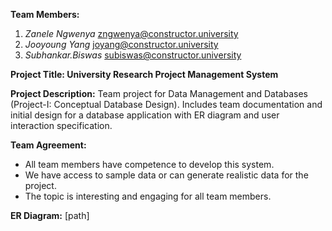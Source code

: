 **Team Members:**
1. *Zanele Ngwenya*
   zngwenya@constructor.university
2. *Jooyoung Yang*
   joyang@constructor.university
3. *Subhankar.Biswas*
   subiswas@constructor.university

**Project Title: University Research Project Management System**

**Project Description:**
Team project for Data Management and Databases (Project-I: Conceptual Database Design).
Includes team documentation and initial design for a database application with ER diagram and user interaction specification.

**Team Agreement:**
- All team members have competence to develop this system.
- We have access to sample data or can generate realistic data for the project.
- The topic is interesting and engaging for all team members.

**ER Diagram:**
[path]
